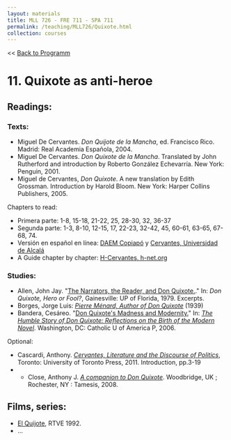 ```yaml
---
layout: materials
title: MLL 726 - FRE 711 - SPA 711
permalink: /teaching/MLL726/Quixote.html
collection: courses
---
```


<< [Back to Programm](index.html)

# 11. Quixote as anti-heroe

## Readings: 
### Texts: 
* Miguel De Cervantes. *Don Quijote de la Mancha*, ed. Francisco Rico. Madrid: Real Academia Española, 2004.
* Miguel De Cervantes. *Don Quixote de la Mancha*. Translated by John Rutherford and introduction by Roberto González Echevarría. New York: Penguin, 2001.
* Miguel de Cervantes, *Don Quixote*. A new translation by Edith Grossman. Introduction by Harold Bloom. New York: Harper Collins Publishers, 2005.

Chapters to read: 
* Primera parte: 1-8, 15-18, 21-22, 25, 28-30, 32, 36-37
* Segunda parte: 1-3, 8-10, 12-15, 17, 22-23, 32-42, 45, 60-61, 63-65, 67-68, 74.
* Versión en español en línea: [DAEM Copiapó](http://www.daemcopiapo.cl/Biblioteca/Archivos/7_6253.pdf) y [Cervantes, Universidad de Alcalá](http://cervantes.uah.es/quijote/httoc.htm)
* A Guide chapter by chapter: [H-Cervantes, h-net.org](https://www.h-net.org/~cervant/H-Cerv_texts/Lathrop_Guide_Quijote.pdf)

### Studies: 
* Allen, John Jay. "[The Narrators, the Reader, and Don Quixote.](pdfs/Allen_1979_1.pdf)." In: *Don Quixote, Hero or Fool?*, Gainesville: UP of Florida, 1979. Excerpts. 
* Borges, Jorge Luis: [*Pierre Ménard, Author of Don Quixote*](https://en.wikipedia.org/wiki/Pierre_Menard,_Author_of_the_Quixote) (1939)
* Bandera, Cesáreo. "[Don Quixote's Madness and Modernity.](pdfs/Bandera_2006.pdf)" In: [*The Humble Story of Don Quixote: Reflections on the Birth of the Modern Novel*](https://ebookcentral.proquest.com/lib/miami/detail.action?docID=3134699). Washington,
DC: Catholic U of America P, 2006.

Optional:
* Cascardi, Anthony. [*Cervantes, Literature and the Discourse of Politics*](https://miami-primo.hosted.exlibrisgroup.com/primo-explore/fulldisplay?docid=01UOML_ALMA21181166000002976&context=L&vid=uml_new&search_scope=Everything&tab=everything&lang=en_US), Toronto: University of Toronto Press, 2011. Introduction, pp.3-19
* * Close, Anthony J. [*A companion to Don Quixote*](https://miami-primo.hosted.exlibrisgroup.com/primo-explore/fulldisplay?docid=01UOML_ALMA21186382640002976&context=L&vid=uml_new&search_scope=Everything&tab=everything&lang=en_US). Woodbridge, UK ; Rochester, NY : Tamesis, 2008.


## Films, series: 
* [El Quijote](http://www.rtve.es/alacarta/videos/el-quijote/), RTVE 1992. 
* ...
